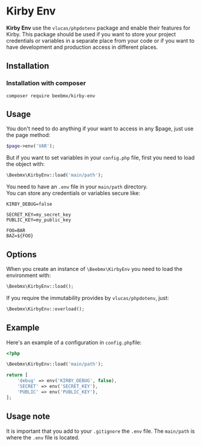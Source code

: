 # Kirby Env

**Kirby Env** use the `vlucas/phpdotenv` package and enable their features for Kirby.
This package should be used if you want to store your project credentials or variables in a separate place from your code or if you want to have development and production access in different places.

## Installation

### Installation with composer

```ssh
composer require beebmx/kirby-env
```

## Usage

You don't need to do anything if your want to access in any $page, just use the page method:

```php
$page->env('VAR');
```

But if you want to set variables in your `config.php` file, first you need to load the object with:

```php
\Beebmx\KirbyEnv::load('main/path');
```

You need to have an `.env` file in your `main/path` directory.  
You can store any credentials or variables secure like:

```ssh
KIRBY_DEBUG=false

SECRET_KEY=my_secret_key
PUBLIC_KEY=my_public_key

FOO=BAR
BAZ=${FOO}
```


## Options

When you create an instance of `\Beebmx\KirbyEnv` you need to load the environment with:

```php
\Beebmx\KirbyEnv::load();
```

If you require the immutability provides by `vlucas/phpdotenv`, just:

```php
\Beebmx\KirbyEnv::overload();
```

## Example

Here's an example of a configuration in `config.php`file:

```php
<?php

\Beebmx\KirbyEnv::load('main/path');

return [
    'debug' => env('KIRBY_DEBUG', false),
    'SECRET' => env('SECRET_KEY'),
    'PUBLIC' => env('PUBLIC_KEY'),
];

```

## Usage note

It is important that you add to your `.gitignore` the `.env` file. 
The `main/path` is where the `.env` file is located.
